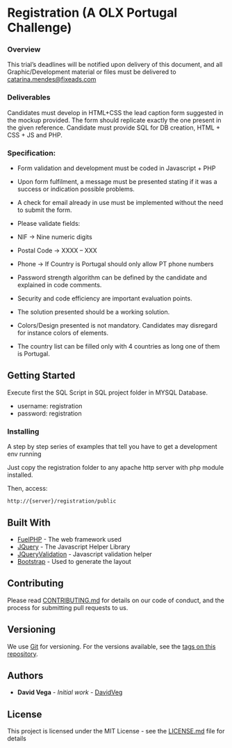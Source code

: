 # Registration (A OLX Portugal Challenge)

### Overview

This trial’s deadlines will be notified upon delivery of this document, and all Graphic/Development material or files must be delivered to catarina.mendes@fixeads.com

### Deliverables

Candidates must develop in HTML+CSS the lead caption form suggested in the mockup provided. The form should replicate exactly the one present in the given reference.
Candidate must provide SQL for DB creation, HTML + CSS + JS and PHP.

### Specification:

* Form validation and development must be coded in Javascript + PHP

* Upon form fulfilment, a message must be presented stating if it was a success or indication possible problems.

* A check for email already in use must be implemented without the need to submit the form.

* Please validate fields:

* NIF -> Nine numeric digits

* Postal Code -> XXXX – XXX

* Phone -> If Country is Portugal should only allow PT phone numbers

- Password strength algorithm can be defined by the candidate and explained in code comments.

- Security and code efficiency are important evaluation points.

- The solution presented should be a working solution.

- Colors/Design presented is not mandatory. Candidates may disregard for instance colors of elements.

- The country list can be filled only with 4 countries as long one of them is Portugal.

## Getting Started
Execute first the SQL Script in SQL project folder in MYSQL Database.
- username: registration
- password: registration


### Installing

A step by step series of examples that tell you have to get a development env running

Just copy the registration folder to any apache http server with php module installed.

Then, access:
```
http://{server}/registration/public
```

## Built With

* [FuelPHP](https://fuelphp.com) - The web framework used
* [JQuery](https://jquery.com) - The Javascript Helper Library
* [JQueryValidation](https://jqueryvalidation.org) - Javascript validation helper
* [Bootstrap](http://getbootstrap.com) - Used to generate the layout

## Contributing

Please read [CONTRIBUTING.md](https://gist.github.com/PurpleBooth/b24679402957c63ec426) for details on our code of conduct, and the process for submitting pull requests to us.

## Versioning

We use [Git](https://git-scm.com) for versioning. For the versions available, see the [tags on this repository](https://github.com/davidveg/registration/tags).

## Authors

* **David Vega** - *Initial work* - [DavidVeg](https://github.com/davidveg)

## License

This project is licensed under the MIT License - see the [LICENSE.md](LICENSE.md) file for details
